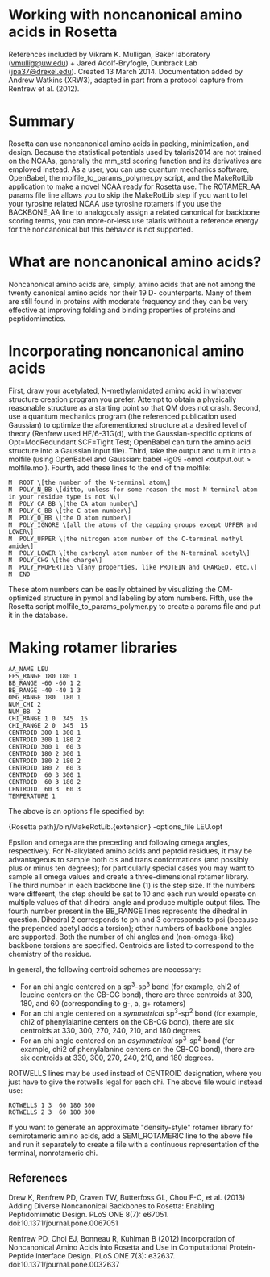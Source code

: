 # Working with noncanonical amino acids in Rosetta
References included by Vikram K. Mulligan, Baker laboratory (vmullig@uw.edu) + Jared Adolf-Bryfogle, Dunbrack Lab (jpa37@drexel.edu). Created 13 March 2014.
Documentation added by Andrew Watkins (XRW3), adapted in part from a protocol capture from Renfrew et al. (2012).

Summary
==================
Rosetta can use noncanonical amino acids in packing, minimization, and design.
Because the statistical potentials used by talaris2014 are not trained on the NCAAs, generally the mm_std scoring function and its derivatives are employed instead.
As a user, you can use quantum mechanics software, OpenBabel, the molfile_to_params_polymer.py script, and the MakeRotLib application to make a novel NCAA ready for Rosetta use.
The ROTAMER_AA params file line allows you to skip the MakeRotLib step if you want to let your tyrosine related NCAA use tyrosine rotamers
If you use the BACKBONE_AA line to analogously assign a related canonical for backbone scoring terms, you can more-or-less use talaris without a reference energy for the noncanonical but this behavior is not supported.

What are noncanonical amino acids?
==================

Noncanonical amino acids are, simply, amino acids that are not among the twenty canonical amino acids nor their 19 D- counterparts.
Many of them are still found in proteins with moderate frequency and they can be very effective at improving folding and binding properties of proteins and peptidomimetics.


Incorporating noncanonical amino acids 
==================

First, draw your acetylated, N-methylamidated amino acid in whatever structure creation program you prefer.
Attempt to obtain a physically reasonable structure as a starting point so that QM does not crash.
Second, use a quantum mechanics program (the referenced publication used Gaussian) to optimize the aforementioned structure at a desired level of theory (Renfrew used HF/6-31G(d), with the Gaussian-specific options of Opt=ModRedundant SCF=Tight Test; OpenBabel can turn the amino acid structure into a Gaussian input file).
Third, take the output and turn it into a molfile (using OpenBabel and Gaussian: babel -ig09 -omol <output.out > molfile.mol).
Fourth, add these lines to the end of the molfile:  

```
M  ROOT \[the number of the N-terminal atom\]  
M  POLY_N_BB \[ditto, unless for some reason the most N terminal atom in your residue type is not N\]  
M  POLY_CA_BB \[the CA atom number\]  
M  POLY_C_BB \[the C atom number\]  
M  POLY_O_BB \[the O atom number\]  
M  POLY_IGNORE \[all the atoms of the capping groups except UPPER and LOWER\]  
M  POLY_UPPER \[the nitrogen atom number of the C-terminal methyl amide\]  
M  POLY_LOWER \[the carbonyl atom number of the N-terminal acetyl\]  
M  POLY_CHG \[the charge\]  
M  POLY_PROPERTIES \[any properties, like PROTEIN and CHARGED, etc.\]  
M  END  
```

These atom numbers can be easily obtained by visualizing the QM-optimized structure in pymol and labeling by atom numbers. 
Fifth, use the Rosetta script molfile_to_params_polymer.py to create a params file and put it in the database.

Making rotamer libraries
==================

```
AA_NAME LEU
EPS_RANGE 180 180 1
BB_RANGE -60 -60 1 2
BB_RANGE -40 -40 1 3
OMG_RANGE 180  180 1
NUM_CHI 2
NUM_BB  2
CHI_RANGE 1 0  345  15
CHI_RANGE 2 0  345  15
CENTROID 300 1 300 1
CENTROID 300 1 180 2
CENTROID 300 1  60 3
CENTROID 180 2 300 1
CENTROID 180 2 180 2
CENTROID 180 2  60 3
CENTROID  60 3 300 1
CENTROID  60 3 180 2
CENTROID  60 3  60 3
TEMPERATURE 1
```

The above is an options file specified by:

{Rosetta path}/bin/MakeRotLib.{extension} -options_file LEU.opt

Epsilon and omega are the preceding and following omega angles, respectively.
For N-alkylated amino acids and peptoid residues, it may be advantageous to sample both cis and trans conformations (and possibly plus or minus ten degrees); for particularly special cases you may want to sample all omega values and create a three-dimensional rotamer library.
The third number in each backbone line (1) is the step size.
If the numbers were different, the step should be set to 10 and each run would operate on multiple values of that dihedral angle and produce multiple output files.
The fourth number present in the BB_RANGE lines represents the dihedral in question.
Dihedral 2 corresponds to phi and 3 corresponds to psi (because the prepended acetyl adds a torsion); other numbers of backbone angles are supported.
Both the number of chi angles and (non-omega-like) backbone torsions are specified.
Centroids are listed to correspond to the chemistry of the residue.

In general, the following centroid schemes are necessary:
-	For an chi angle centered on a sp<sup>3</sup>-sp<sup>3</sup> bond (for example, chi2 of leucine centers on the CB-CG bond), there are three centroids at 300, 180, and 60 (corresponding to g-, a, g+ rotamers)
-	For an chi angle centered on a _symmetrical_ sp<sup>3</sup>-sp<sup>2</sup> bond (for example, chi2 of phenylalanine centers on the CB-CG bond), there are six centroids at 330, 300, 270, 240, 210, and 180 degrees.
-	For an chi angle centered on an _asymmetrical_ sp<sup>3</sup>-sp<sup>2</sup> bond (for example, chi2 of phenylalanine centers on the CB-CG bond), there are six centroids at 330, 300, 270, 240, 210, and 180 degrees.

ROTWELLS lines may be used instead of CENTROID designation, where you just have to give the rotwells legal for each chi. The above file would instead use:

```
ROTWELLS 1 3  60 180 300
ROTWELLS 2 3  60 180 300
```

If you want to generate an approximate "density-style" rotamer library for semirotameric amino acids, add a SEMI_ROTAMERIC line to the above file and run it separately to create a file with a continuous representation of the terminal, nonrotameric chi.

## References

Drew K, Renfrew PD, Craven TW, Butterfoss GL, Chou F-C, et al. (2013) Adding Diverse Noncanonical Backbones to Rosetta: Enabling Peptidomimetic Design. PLoS ONE 8(7): e67051. doi:10.1371/journal.pone.0067051

Renfrew PD, Choi EJ, Bonneau R, Kuhlman B (2012) Incorporation of Noncanonical Amino Acids into Rosetta and Use in Computational Protein-Peptide Interface Design. PLoS ONE 7(3): e32637. doi:10.1371/journal.pone.0032637

